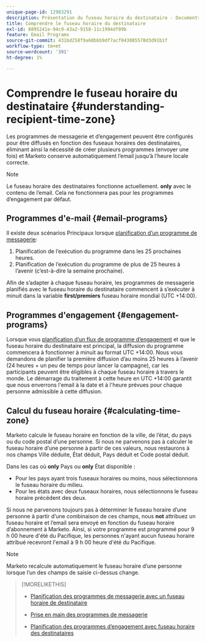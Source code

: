 ```yaml
---
unique-page-id: 12983291
description: Présentation du fuseau horaire du destinataire - Documents Marketo - Documentation du produit
title: Comprendre le fuseau horaire du destinataire
exl-id: 8895241e-94c9-43a2-9158-11c1994df09b
feature: Email Programs
source-git-commit: 431bd258f9a68bbb9df7acf043085578d3d91b1f
workflow-type: tm+mt
source-wordcount: '391'
ht-degree: 1%

---
```


# Comprendre le fuseau horaire du destinataire {#understanding-recipient-time-zone}

Les programmes de messagerie et d’engagement peuvent être configurés pour être diffusés en fonction des fuseaux horaires des destinataires, éliminant ainsi la nécessité de créer plusieurs programmes (envoyer une fois) et Marketo conserve automatiquement l’email jusqu’à l’heure locale correcte.

>[!NOTE]
>
>Le fuseau horaire des destinataires fonctionne actuellement. **only** avec le contenu de l’email. Cela ne fonctionnera pas pour les programmes d’engagement par défaut.

## Programmes d&#39;e-mail {#email-programs}

Il existe deux scénarios Principaux lorsque [planification d’un programme de messagerie](/help/marketo/product-docs/email-marketing/email-programs/email-program-actions/scheduling-with-recipient-time-zone/schedule-email-programs-with-recipient-time-zone.md):

1. Planification de l’exécution du programme dans les 25 prochaines heures.
1. Planification de l’exécution du programme de plus de 25 heures à l’avenir (c’est-à-dire la semaine prochaine).

Afin de s’adapter à chaque fuseau horaire, les programmes de messagerie planifiés avec le fuseau horaire du destinataire commencent à s’exécuter à minuit dans la variable **first/premiers** fuseau horaire mondial (UTC +14:00).

## Programmes d&#39;engagement {#engagement-programs}

Lorsque vous [planification d’un flux de programme d’engagement](/help/marketo/product-docs/email-marketing/drip-nurturing/engagement-program-streams/set-stream-cadence/schedule-engagement-programs-with-recipient-time-zone.md) et que le fuseau horaire du destinataire est principal, la diffusion du programme commencera à fonctionner à minuit au format UTC +14:00. Nous vous demandons de planifier la première diffusion d’au moins 25 heures à l’avenir (24 heures + un peu de temps pour lancer la campagne), car les participants peuvent être éligibles à chaque fuseau horaire à travers le monde. Le démarrage du traitement à cette heure en UTC +14:00 garantit que nous enverrons l&#39;email à la date et à l&#39;heure prévues pour chaque personne admissible à cette diffusion.

## Calcul du fuseau horaire {#calculating-time-zone}

Marketo calcule le fuseau horaire en fonction de la ville, de l’état, du pays ou du code postal d’une personne. Si nous ne parvenons pas à calculer le fuseau horaire d’une personne à partir de ces valeurs, nous restaurons à nos champs Ville déduite, État déduit, Pays déduit et Code postal déduit.

Dans les cas où **only** Pays ou **only** État disponible :

* Pour les pays ayant trois fuseaux horaires ou moins, nous sélectionnons le fuseau horaire du milieu.
* Pour les états avec deux fuseaux horaires, nous sélectionnons le fuseau horaire précédent des deux.

Si nous ne parvenons toujours pas à déterminer le fuseau horaire d’une personne à partir d’une combinaison de ces champs, nous **not** attribuez un fuseau horaire et l’email sera envoyé en fonction du fuseau horaire d’abonnement à Marketo. Ainsi, si votre programme est programmé pour 9 h 00 heure d&#39;été du Pacifique, les personnes n&#39;ayant aucun fuseau horaire attribué recevront l&#39;email à 9 h 00 heure d&#39;été du Pacifique.

>[!NOTE]
>
>Marketo recalcule automatiquement le fuseau horaire d’une personne lorsque l’un des champs de saisie ci-dessus change.

>[!MORELIKETHIS]
>
>* [Planification des programmes de messagerie avec un fuseau horaire de destinataire](/help/marketo/product-docs/email-marketing/email-programs/email-program-actions/scheduling-with-recipient-time-zone/schedule-email-programs-with-recipient-time-zone.md)
>* [Prise en main des programmes de messagerie](/help/marketo/product-docs/email-marketing/email-programs/email-program-actions/head-start-for-email-programs.md)
>
>* [Planification des programmes d’engagement avec fuseau horaire des destinataires](/help/marketo/product-docs/email-marketing/drip-nurturing/engagement-program-streams/set-stream-cadence/schedule-engagement-programs-with-recipient-time-zone.md)
